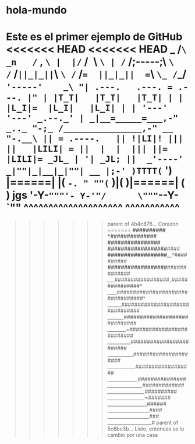 # hola-mundo
Este es el primer ejemplo de GitHub 
<<<<<<< HEAD
<<<<<<< HEAD
                   _
                  /`\
           _n   /` , `\
          |  |/` /` `\ `\
          | /` /;-----;\ `\ 
          /` /` ||_|_|| `\ `\
        /` /`=  ||_|_||  =`\ `\_
      /`_/`     '-----'     `\_`\
      "| .---.   .---. = .---. |"
       | |T_T|   |T_T|   |T_T| |
       | |L_I|=  |L_I|   |L_I| |
       | '---'   '---' _.--._' |
      _|__=_____=___,-" _.._ "-;_
     /_______________,-" __ "-.__\
      || = .----.   || !|LI|! |||
      ||   |LILI| = ||  |  |  |||
      ||=  |LILI|= _JL_ | '| _JL;
      ||  _'----' _|""|_|__|_|""| __
      |;-' )TTTT(` ') |======|  |(  `-.
  " ""(`    )|(      )|======|  (      )
  jgs  '-Y-`"""'- Y-'"/      \"""`--Y-`""
  ^^^^^^^^^^^^^^^^^^^^        ^^^^^^^^^^^
=======
>>>>>>> parent of 4b4c876... Corazon
=======
____*##########*
__*##############
__################
_##################_________*####*
__##################_____*##########
__##################___*#############
___#################*_###############*
____#################################*
______###############################
_______#############################
________=##########################
__________########################
___________*#####################
____________*##################
_____________*###############
_______________#############
________________##########
________________=#######*
_________________######
__________________####
__________________###
___________________#
>>>>>>> parent of 5c6bc3b... Listo, entonces se lo cambio por una casa
